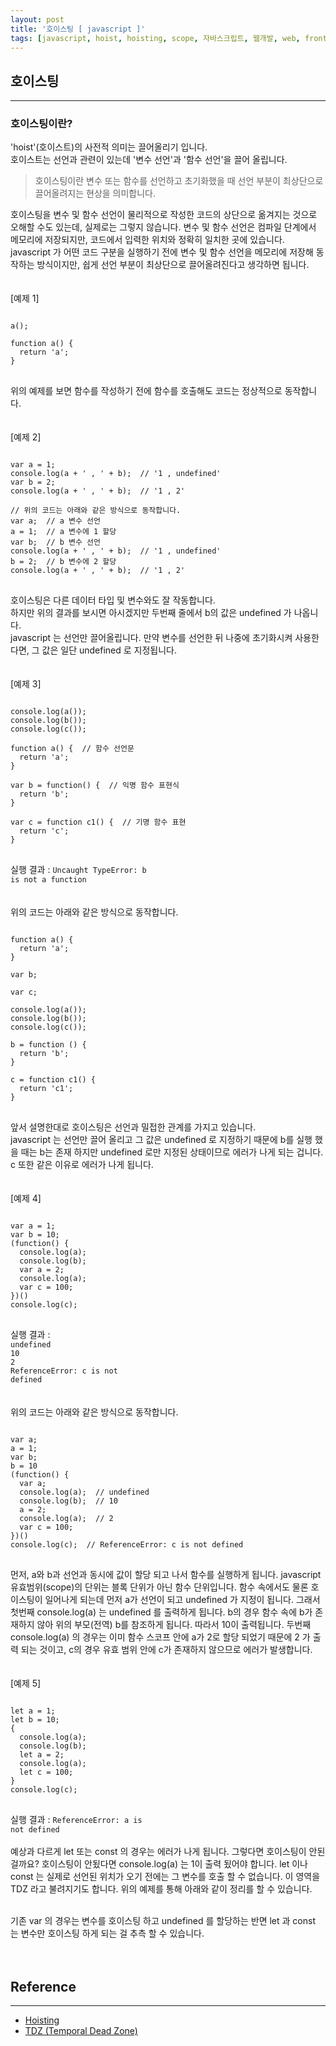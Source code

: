 ```yaml
---
layout: post
title: '호이스팅 [ javascript ]'
tags: [javascript, hoist, hoisting, scope, 자바스크립트, 웹개발, web, frontend, 프론트엔드]
---
```


## 호이스팅
---

### 호이스팅이란?
'hoist'(호이스트)의 사전적 의미는 끌어올리기 입니다. <br />
호이스트는 선언과 관련이 있는데 '변수 선언'과 '함수 선언'을 끌어 올립니다. <br />

> 호이스팅이란 변수 또는 함수를 선언하고 초기화했을 때 선언 부분이 최상단으로 끌어올려지는 현상을 의미합니다.

호이스팅을 변수 및 함수 선언이 물리적으로 작성한 코드의 상단으로 옮겨지는 것으로 오해할 수도 있는데, 실제로는 그렇지 않습니다. 
변수 및 함수 선언은 컴파일 단계에서 메모리에 저장되지만, 코드에서 입력한 위치와 정확히 일치한 곳에 있습니다. 
javascript 가 어떤 코드 구분을 실행하기 전에 변수 및 함수 선언을 메모리에 저장해 동작하는 방식이지만, 쉽게 선언 부분이 최상단으로 끌어올려진다고 생각하면 됩니다.
<br /><br /><br />
[예제 1]
<pre>
<code class="language-javascript">
a();

function a() {
  return 'a';
}
</code>
</pre>
위의 예제를 보면 함수를 작성하기 전에 함수를 호출해도 코드는 정상적으로 동작합니다.
<br /><br /><br />
[예제 2]
<pre>
<code class="language-javascript">
var a = 1;
console.log(a + ' , ' + b);  // '1 , undefined'
var b = 2;
console.log(a + ' , ' + b);  // '1 , 2'

// 위의 코드는 아래와 같은 방식으로 동작합니다.
var a;  // a 변수 선언
a = 1;  // a 변수에 1 할당
var b;  // b 변수 선언
console.log(a + ' , ' + b);  // '1 , undefined'
b = 2;  // b 변수에 2 할당
console.log(a + ' , ' + b);  // '1 , 2'
</code>
</pre>
호이스팅은 다른 데이터 타입 및 변수와도 잘 작동합니다. <br />
하지만 위의 결과를 보시면 아시겠지만 두번째 줄에서 b의 값은 undefined 가 나옵니다. <br />
javascript 는 선언만 끌어올립니다.
만약 변수를 선언한 뒤 나중에 초기화시켜 사용한다면, 그 값은 일단 undefined 로 지정됩니다.
<br /><br /><br />
[예제 3]
<pre>
<code class="language-javascript">
console.log(a());
console.log(b());
console.log(c());

function a() {  // 함수 선언문
  return 'a';
}

var b = function() {  // 익명 함수 표현식
  return 'b';
}

var c = function c1() {  // 기명 함수 표현
  return 'c';
}
</code>
</pre>
실행 결과 : <code class="language-javascript">Uncaught TypeError: b is not a function</code>
<br /><br /><br />
위의 코드는 아래와 같은 방식으로 동작합니다.
<pre>
<code class="language-javascript">
function a() {
  return 'a';
}

var b;

var c;

console.log(a());
console.log(b());
console.log(c());

b = function () {
  return 'b';
}

c = function c1() {
  return 'c1';
}
</code>
</pre>
앞서 설명한대로 호이스팅은 선언과 밀접한 관계를 가지고 있습니다. <br /> 
javascript 는 선언만 끌어 올리고 그 값은 undefined 로 지정하기 때문에 b를 실행 했을 때는 b는 존재 하지만 undefined 로만 지정된 상태이므로 에러가 나게 되는 겁니다. 
c 또한 같은 이유로 에러가 나게 됩니다.
<br /><br /><br />
[예제 4]
<pre>
<code class="language-javascript">
var a = 1;
var b = 10;
(function() {
  console.log(a);
  console.log(b);
  var a = 2;
  console.log(a);
  var c = 100;
})()
console.log(c);
</code>
</pre>
실행 결과 : <br />
<code class="language-javascript">undefined</code> <br />
<code class="language-javascript">10</code> <br />
<code class="language-javascript">2</code> <br />
<code class="language-javascript">ReferenceError: c is not defined</code>
<br /><br /><br />
위의 코드는 아래와 같은 방식으로 동작합니다.
<pre>
<code class="language-javascript">
var a;
a = 1;
var b;
b = 10
(function() {
  var a;
  console.log(a);  // undefined
  console.log(b);  // 10
  a = 2;
  console.log(a);  // 2
  var c = 100;
})()
console.log(c);  // ReferenceError: c is not defined
</code>
</pre>
먼저, a와 b과 선언과 동시에 값이 할당 되고 나서 함수를 실행하게 됩니다. 
javascript 유효범위(scope)의 단위는 블록 단위가 아닌 함수 단위입니다. 
함수 속에서도 물론 호이스팅이 일어나게 되는데 먼저 a가 선언이 되고 undefined 가 지정이 됩니다. 그래서 첫번째 console.log(a) 는 undefined 를 출력하게 됩니다.
b의 경우 함수 속에 b가 존재하지 않아 위의 부모(전역) b를 참조하게 됩니다. 
따라서 10이 출력됩니다. 두번째 console.log(a) 의 경우는 이미 함수 스코프 안에 a가 2로 할당 되었기 때문에 2 가 출력 되는 것이고, 
c의 경우 유효 범위 안에 c가 존재하지 않으므로 에러가 발생합니다.
<br /><br /><br />
[예제 5]
<pre>
<code class="language-javascript">
let a = 1;
let b = 10;
{
  console.log(a);
  console.log(b);
  let a = 2;
  console.log(a);
  let c = 100;
}
console.log(c);
</code>
</pre>
실행 결과 : <code class="language-javascript">ReferenceError: a is not defined</code> <br /><br />
예상과 다르게 let 또는 const 의 경우는 에러가 나게 됩니다. 그렇다면 호이스팅이 안된걸까요? 호이스팅이 안됬다면 console.log(a) 는 1이 출력 됬어야 합니다.
let 이나 const 는 실제로 선언된 위치가 오기 전에는 그 변수를 호출 할 수 없습니다. 이 영역을 TDZ 라고 불려지기도 합니다. 위의 예제를 통해 아래와 같이 정리를 할 수 있습니다.<br /><br />

기존 var 의 경우는 변수를 호이스팅 하고 undefined 를 할당하는 반면 let 과 const 는 변수만 호이스팅 하게 되는 걸 추측 할 수 있습니다.
<br /><br /><br />



## Reference
---
- [Hoisting](https://developer.mozilla.org/ko/docs/Glossary/Hoisting)
- [TDZ (Temporal Dead Zone)](https://github.com/wonism/TIL/blob/master/front-end/javascript/tdz.md)



